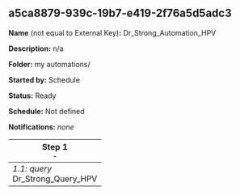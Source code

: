 ## a5ca8879-939c-19b7-e419-2f76a5d5adc3

**Name** (not equal to External Key)**:** Dr_Strong_Automation_HPV

**Description:** n/a

**Folder:** my automations/

**Started by:** Schedule

**Status:** Ready

**Schedule:** Not defined

**Notifications:** _none_


| Step 1<br>_<small>-</small>_ |
| --- |
| _1.1: query_<br>Dr_Strong_Query_HPV |
